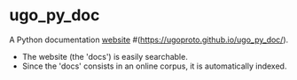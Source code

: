 # ugo_py_doc

A Python documentation [website](https://4austinpowers.github.io/ugo_py_doc/) #(https://ugoproto.github.io/ugo_py_doc/).

- The website (the 'docs') is easily searchable.
- Since the 'docs' consists in an online corpus, it is automatically indexed.
